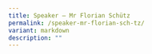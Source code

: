 ```yaml
---
title: Speaker – Mr Florian Schütz
permalink: /speaker-mr-florian-sch-tz/
variant: markdown
description: ""
---
```

